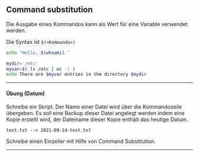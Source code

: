 

## Command substitution

Die Ausgabe eines Kommandos kann als Wert für eine Variable verwendet werden.

Die Syntax ist `$(<Kommando>)`

```bash
echo "Hello, $(whoami)."
```

```bash
mydir='/etc'
myvar=$( ls /etc | wc -l )
echo There are $myvar entries in the directory $mydir
```

---

#### Übung (Datum)

Schreibe ein Skript. Der Name einer Datei wird über die Kommandozeile übergeben. Es soll eine Backup dieser Datei angelegt werden indem eine Kopie erstellt wird, der Dateiname dieser Kopie enthält das heutige Datum.

```
test.txt --> 2021-09-14-test.txt
```

Schreibe einen Einzeiler mit Hilfe von Command Substitution.

---



